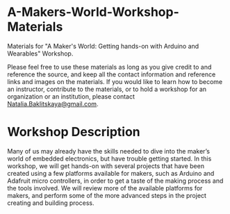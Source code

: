 # A-Makers-World-Workshop-Materials
Materials for "A Maker's World: Getting hands-on with Arduino and Wearables" Workshop.

Please feel free to use these materials as long as you give credit to and reference the source, and keep all the contact information and reference links and images on the materials. If you would like to learn how to become an instructor, contribute to the materials, or to hold a workshop for an organization or an institution, please contact Natalia.Baklitskaya@gmail.com.

# Workshop Description
Many of us may already have the skills needed to dive into the maker’s world of embedded  electronics, but have trouble getting started. In this workshop, we will get hands-on with several  projects that have been created using a few platforms available for makers, such as Arduino and  Adafruit micro controllers, in order to get a taste of the making process and the tools involved.  We will review more of the available platforms for makers, and perform some of the more  advanced steps in the project creating and building process.
